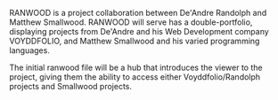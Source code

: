 RANWOOD is a project collaboration between De'Andre Randolph and Matthew Smallwood. RANWOOD will serve has a double-portfolio, displaying projects from De'Andre and his Web Development company VOYDDFOLIO, and Matthew Smallwood and his varied programming languages.

The initial ranwood file will be a hub that introduces the viewer to the project, giving them the ability to access either Voyddfolio/Randolph projects and Smallwood projects.
